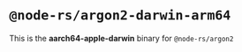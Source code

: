 # `@node-rs/argon2-darwin-arm64`

This is the **aarch64-apple-darwin** binary for `@node-rs/argon2`
